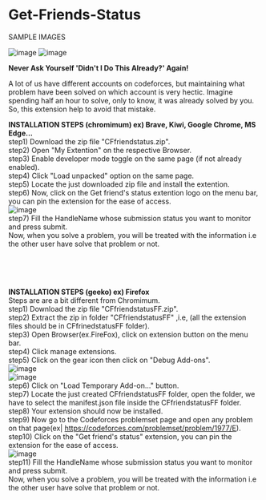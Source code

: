 # Get-Friends-Status
SAMPLE IMAGES

![image](https://github.com/shubhamvermaa/Get-Friends-Status/assets/97392398/c785681b-138e-495e-92c6-a421f7aa5f94)    ![image](https://github.com/shubhamvermaa/Get-Friends-Status/assets/97392398/c380860d-17b3-404b-896e-5d4762e28bd3)


**Never Ask Yourself 'Didn't I Do This Already?' Again!**

A lot of us have different accounts on codeforces, but maintaining what problem have been solved on which account is very hectic.
Imagine spending half an hour to solve, only to know, it was already solved by you.
So, this extension help to avoid that mistake.



**INSTALLATION STEPS (chromimum) ex) Brave, Kiwi, Google Chrome, MS Edge...<br />**
step1) Download the zip file "CFfriendstatus.zip".<br />
step2) Open "My Extention" on the respective Browser.<br />
step3) Enable developer mode toggle on the same page (if not already enabled).<br />
step4) Click "Load unpacked" option on the same page.<br />
step5) Locate the just downloaded zip file and install the extention.<br />
step6) Now, click on the Get friend's status extention logo on the menu bar, you can pin the extension for the ease of access.<br />
![image](https://github.com/shubhamvermaa/Get-Friends-Status/assets/97392398/4d1cc88a-63dd-42f0-8be2-f12f40be147e)<br />
step7) Fill the HandleName whose submission status you want to monitor and press submit.<br />
Now, when you solve a problem, you will be treated with the information i.e the other user have solve that problem or not.<br />

<br />
<br />
<br />

**INSTALLATION STEPS (geeko) ex) Firefox**<br />
Steps are are a bit different from Chromimum.<br />
step1) Download the zip file "CFfriendstatusFF.zip".<br />
step2) Extract the zip in folder "CFfriendstatusFF" ,i.e, (all the extension files should be in CFfrinedstatusFF folder).<br />
step3) Open Browser(ex.FireFox), click on extension button on the menu bar.<br />
step4) Click manage extensions.<br />
step5) Click on the gear icon then click on "Debug Add-ons".<br />
![image](https://github.com/shubhamvermaa/Get-Friends-Status/assets/97392398/7fe214df-4a65-4ea2-b94e-f5f293878efb)<br />
![image](https://github.com/shubhamvermaa/Get-Friends-Status/assets/97392398/26633eb6-e91e-4cab-94eb-1fd225a3fda2)<br />
step6) Click on "Load Temporary Add-on..." button.<br />
step7) Locate the just created CFfriendstatusFF folder, open the folder, we have to select the manifest.json file inside the CFfriendstatusFF folder.<br />
step8) Your extension should now be installed.<br />
step9) Now go to the Codeforces problemset page and open any problem on that page(ex|  https://codeforces.com/problemset/problem/1977/E).<br />
step10) Click on the "Get friend's status" extension, you can pin the extension for the ease of access.<br />
![image](https://github.com/shubhamvermaa/Get-Friends-Status/assets/97392398/dc07c253-727a-420c-9f31-6541b92b3e7f)<br />
step11) Fill the HandleName whose submission status you want to monitor and press submit.<br />
Now, when you solve a problem, you will be treated with the information i.e the other user have solve that problem or not.<br />



